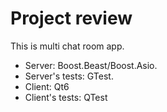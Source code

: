 # Project review
This is multi chat room app.

+ Server: Boost.Beast/Boost.Asio.
+ Server's tests: GTest.
+ Client: Qt6
+ Client's tests: QTest
